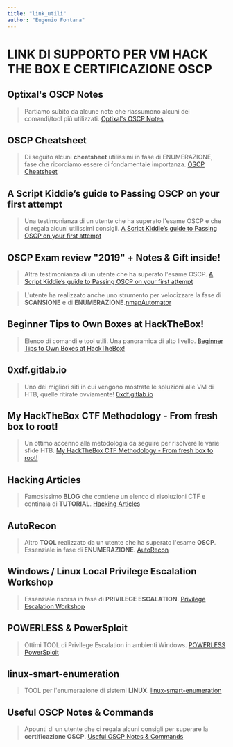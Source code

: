 ```yaml
---
title: "link_utili"
author: "Eugenio Fontana"
---
```


# LINK DI SUPPORTO PER VM HACK THE BOX E CERTIFICAZIONE OSCP

## Optixal's OSCP Notes

> Partiamo subito da alcune note che riassumono alcuni dei comandi/tool più utilizzati. [Optixal's OSCP Notes](https://github.com/Optixal/OSCP-PWK-Notes-Public)

## OSCP Cheatsheet

> Di seguito alcuni **cheatsheet** utilissimi in fase di ENUMERAZIONE, fase che ricordiamo essere di fondamentale importanza. [OSCP Cheatsheet](https://medium.com/oscp-cheatsheet/oscp-cheatsheet-6c80b9fa8d7e)

## A Script Kiddie’s guide to Passing OSCP on your first attempt

> Una testimonianza di un utente che ha superato l'esame OSCP e che ci regala alcuni utilissimi consigli. [A Script Kiddie’s guide to Passing OSCP on your first attempt](https://forum.hackthebox.eu/discussion/1730/a-script-kiddie-s-guide-to-passing-oscp-on-your-first-attempt)

## OSCP Exam review "2019" + Notes & Gift inside!

> Altra testimonianza di un utente che ha superato l'esame OSCP. [A Script Kiddie’s guide to Passing OSCP on your first attempt](https://forum.hackthebox.eu/discussion/1730/a-script-kiddie-s-guide-to-passing-oscp-on-your-first-attempt)

> L'utente ha realizzato anche uno strumento per velocizzare la fase di **SCANSIONE** e di **ENUMERAZIONE**.[nmapAutomator](https://github.com/21y4d/nmapAutomator)


## Beginner Tips to Own Boxes at HackTheBox!

> Elenco di comandi e tool utili. Una panoramica di alto livello. [Beginner Tips to Own Boxes at HackTheBox!](https://medium.com/bug-bounty-hunting/beginner-tips-to-own-boxes-at-hackthebox-9ae3fec92a96)

## 0xdf.gitlab.io

> Uno dei migliori siti in cui vengono mostrate le soluzioni alle VM di HTB, quelle ritirate ovviamente! [0xdf.gitlab.io](https://0xdf.gitlab.io/)

## My HackTheBox CTF Methodology - From fresh box to root!

> Un ottimo accenno alla metodologia da seguire per risolvere le varie sfide HTB. [My HackTheBox CTF Methodology - From fresh box to root!](https://0x00sec.org/t/my-hackthebox-ctf-methodology-from-fresh-box-to-root/13980)

## Hacking Articles

> Famosissimo **BLOG** che contiene un elenco di risoluzioni CTF e centinaia di **TUTORIAL**. [Hacking Articles](https://www.hackingarticles.in/penetration-testing/)

## AutoRecon

> Altro **TOOL** realizzato da un utente che ha superato l'esame **OSCP**. Essenziale in fase di **ENUMERAZIONE**. [AutoRecon](https://github.com/Tib3rius/AutoRecon)

## Windows / Linux Local Privilege Escalation Workshop

> Essenziale risorsa in fase di **PRIVILEGE ESCALATION**. [Privilege Escalation Workshop](https://github.com/sagishahar/lpeworkshop)

## POWERLESS & PowerSploit

> Ottimi TOOL di Privilege Escalation in ambienti Windows. 
[POWERLESS](https://github.com/M4ximuss/Powerless)
[PowerSploit](https://github.com/PowerShellMafia/PowerSploit)

## linux-smart-enumeration

> TOOL per l'enumerazione di sistemi **LINUX**. [linux-smart-enumeration](https://github.com/diego-treitos/linux-smart-enumeration)

## Useful OSCP Notes & Commands

> Appunti di un utente che ci regala alcuni consigli per superare la **certificazione OSCP**. [Useful OSCP Notes & Commands](https://medium.com/@falconspy/useful-oscp-notes-commands-d71b5eda7b02)
